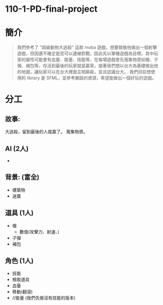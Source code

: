 # 110-1-PD-final-project
# 簡介
>我們參考了 "超級動物大逃殺" 這款 moba 遊戲，想要致敬他做出一個射擊遊戲，但因還不確定是否可以連線對戰，因此先以單機遊戲為目標。其中玩家的屬性可能會有血量、能量、技能等，在每場遊戲會先蒐集物資如槍、子彈、補包等，存活到最後的玩家就是贏家。接著我們想以台大為基礎做出他的地圖，讓玩家可以在台大裡面互相廝殺，並且認識台大。
我們目前想使用的 library 是 SFML，並參考網路的資源，希望能做出一個好玩的遊戲。

# 分工
## 故事:
大逃殺，留到最後的人就贏了。
蒐集物資。

## AI (2人)
- 

## 背景: (富全)
- 建築物
- 迷霧

## 道具 (1人)
- 槍
  - 數值(攻擊力、射速、)
- 子彈
- 補包

## 角色 (1人)
- 技能
- 檢取道具
- 血量
- 移動(翻滾)
- //能量 (我們先做沒有技能的版本)
